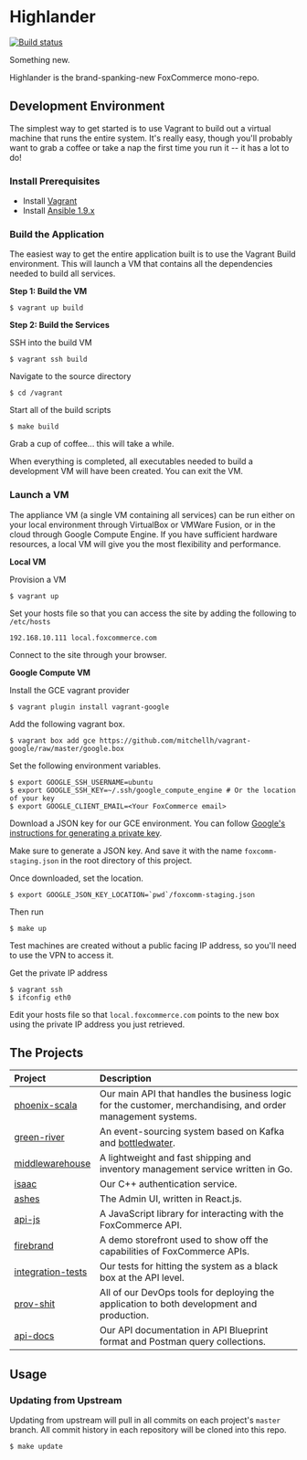 # Highlander

[![Build status](https://badge.buildkite.com/9194ecb4f86c089e8962db23843a00662dac85e98418697dd4.svg)](https://buildkite.com/foxcommerce/developer-appliance-gce)

Something new.

Highlander is the brand-spanking-new FoxCommerce mono-repo.

## Development Environment

The simplest way to get started is to use Vagrant to build out a virtual
machine that runs the entire system. It's really easy, though you'll
probably want to grab a coffee or take a nap the first time you run it -- it
has a lot to do!

### Install Prerequisites

- Install [Vagrant](https://www.vagrantup.com)
- Install [Ansible 1.9.x](http://docs.ansible.com/ansible/intro_installation.html#installation)

### Build the Application

The easiest way to get the entire application built is to use the Vagrant Build
environment. This will launch a VM that contains all the dependencies needed to
build all services.

**Step 1: Build the VM**

```
$ vagrant up build
```

**Step 2: Build the Services**

SSH into the build VM

    $ vagrant ssh build

Navigate to the source directory

    $ cd /vagrant

Start all of the build scripts

    $ make build

Grab a cup of coffee... this will take a while.

When everything is completed, all executables needed to build a development VM
will have been created. You can exit the VM.

### Launch a VM

The appliance VM (a single VM containing all services) can be run either on your
local environment through VirtualBox or VMWare Fusion, or in the cloud through
Google Compute Engine. If you have sufficient hardware resources, a local VM
will give you the most flexibility and performance.

**Local VM**

Provision a VM

    $ vagrant up

Set your hosts file so that you can access the site by adding the following to `/etc/hosts`

    192.168.10.111 local.foxcommerce.com

Connect to the site through your browser.

**Google Compute VM**

Install the GCE vagrant provider

    $ vagrant plugin install vagrant-google

Add the following vagrant box.

    $ vagrant box add gce https://github.com/mitchellh/vagrant-google/raw/master/google.box

Set the following environment variables.

    $ export GOOGLE_SSH_USERNAME=ubuntu
    $ export GOOGLE_SSH_KEY=~/.ssh/google_compute_engine # Or the location of your key
    $ export GOOGLE_CLIENT_EMAIL=<Your FoxCommerce email>

Download a JSON key for our GCE environment. You can follow
[Google's instructions for generating a private key](https://cloud.google.com/storage/docs/authentication#generating-a-private-key).

Make sure to generate a JSON key. And save it with the name `foxcomm-staging.json` in the root directory of this project.

Once downloaded, set the location.

    $ export GOOGLE_JSON_KEY_LOCATION=`pwd`/foxcomm-staging.json

Then run

    $ make up

Test machines are created without a public facing IP address, so you'll need to use the VPN to access it.

Get the private IP address

    $ vagrant ssh
    $ ifconfig eth0

Edit your hosts file so that `local.foxcommerce.com` points to the new box using the private IP address you just retrieved.

## The Projects

| Project                                | Description                                                                                                  |
|:---------------------------------------|:-------------------------------------------------------------------------------------------------------------|
| [phoenix-scala](phoenix-scala)         | Our main API that handles the business logic for the customer, merchandising, and order management systems.  |
| [green-river](green-river)             | An event-sourcing system based on Kafka and [bottledwater](https://github.com/confluentinc/bottledwater-pg). |
| [middlewarehouse](middlewarehouse)     | A lightweight and fast shipping and inventory management service written in Go.                              |
| [isaac](isaac)                         | Our C++ authentication service.                                                                              |
| [ashes](ashes)                         | The Admin UI, written in React.js.                                                                           |
| [api-js](api-js)                       | A JavaScript library for interacting with the FoxCommerce API.                                               |
| [firebrand](firebrand)                 | A demo storefront used to show off the capabilities of FoxCommerce APIs.                                     |
| [integration-tests](integration-tests) | Our tests for hitting the system as a black box at the API level.                                            |
| [prov-shit](prov-shit)                 | All of our DevOps tools for deploying the application to both development and production.                    |
| [api-docs](api-docs)                   | Our API documentation in API Blueprint format and Postman query collections.                                 |

## Usage

### Updating from Upstream

Updating from upstream will pull in all commits on each project's `master`
branch. All commit history in each repository will be cloned into this repo.

```
$ make update
```
